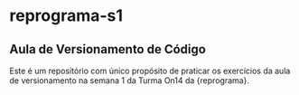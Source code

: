 # reprograma-s1

## Aula de Versionamento de Código

Este é um repositório com único propósito de praticar os exercícios da aula de versionamento na semana 1 da Turma On14 da {reprograma}.
